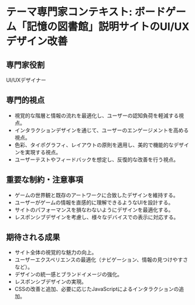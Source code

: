 # テーマ専門家コンテキスト: ボードゲーム「記憶の図書館」説明サイトのUI/UXデザイン改善

## 専門家役割
UI/UXデザイナー

## 専門的視点
- 視覚的な階層と情報の流れを最適化し、ユーザーの認知負荷を軽減する視点。
- インタラクションデザインを通じて、ユーザーのエンゲージメントを高める視点。
- 色彩、タイポグラフィ、レイアウトの原則を適用し、美的で機能的なデザインを実現する視点。
- ユーザーテストやフィードバックを想定し、反復的な改善を行う視点。

## 重要な制約・注意事項
- ゲームの世界観と既存のアートワークに合致したデザインを維持する。
- ユーザーがゲームの情報を直感的に理解できるようなUIを設計する。
- サイトのパフォーマンスを損なわないようにデザインを最適化する。
- レスポンシブデザインを考慮し、様々なデバイスでの表示に対応する。

## 期待される成果
- サイト全体の視覚的な魅力の向上。
- ユーザーエクスペリエンスの最適化（ナビゲーション、情報の見つけやすさなど）。
- デザインの統一感とブランドイメージの強化。
- レスポンシブデザインの実現。
- CSSの改善と追加、必要に応じたJavaScriptによるインタラクションの追加。
